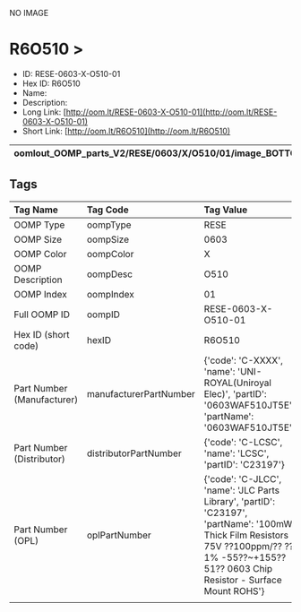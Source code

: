 


  
NO IMAGE  
# R6O510 > 

- ID: RESE-0603-X-O510-01
- Hex ID: R6O510
- Name: 
- Description: 
- Long Link: [http://oom.lt/RESE-0603-X-O510-01](http://oom.lt/RESE-0603-X-O510-01)
- Short Link: [http://oom.lt/R6O510](http://oom.lt/R6O510)
  

|oomlout_OOMP_parts_V2/RESE/0603/X/O510/01/image_BOTTOM.jpg|oomlout_OOMP_parts_V2/RESE/0603/X/O510/01/image_Re.jpg|||
| :---: | :---: | :---: | :---: |

## Tags
  

|Tag Name|Tag Code|Tag Value|
| :--- | :--- | :--- |
|OOMP Type|oompType|RESE|
|OOMP Size|oompSize|0603|
|OOMP Color|oompColor|X|
|OOMP Description|oompDesc|O510|
|OOMP Index|oompIndex|01|
|Full OOMP ID|oompID|RESE-0603-X-O510-01|
|Hex ID (short code)|hexID|R6O510|
|Part Number (Manufacturer)|manufacturerPartNumber|{'code': 'C-XXXX', 'name': 'UNI-ROYAL(Uniroyal Elec)', 'partID': '0603WAF510JT5E', 'partName': '0603WAF510JT5E'}|
|Part Number (Distributor)|distributorPartNumber|{'code': 'C-LCSC', 'name': 'LCSC', 'partID': 'C23197'}|
|Part Number (OPL)|oplPartNumber|{'code': 'C-JLCC', 'name': 'JLC Parts Library', 'partID': 'C23197', 'partName': '100mW Thick Film Resistors 75V ??100ppm/?? ??1% -55??~+155?? 51?? 0603  Chip Resistor - Surface Mount ROHS'}|
||||

